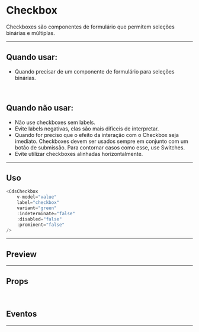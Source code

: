 # Checkbox

Checkboxes são componentes de formulário que permitem seleções binárias e múltiplas.

---


## Quando usar:
- Quando precisar de um componente de formulário para seleções binárias.

<br>

## Quando não usar:
- Não use checkboxes sem labels.
- Evite labels negativas, elas são mais difíceis de interpretar.
- Quando for preciso que o efeito da interação com o Checkbox seja imediato. Checkboxes devem ser usados sempre em conjunto com um botão de submissão. Para contornar casos como esse, use Switches.
- Evite utilizar checkboxes alinhadas horizontalmente.

---

## Uso

```js
<CdsCheckbox
	v-model="value"
	label="checkbox"
	variant="green"
	:indeterminate="false"
	:disabled="false"
	:prominent="false"
/>
```

---

## Preview

<PreviewBuilder
	:args
	:component="CdsCheckbox"
	:events
/>

---

## Props

<APITable
	name="CdsCheckbox"
	section="props"
/>
<br>

## Eventos

<APITable
	name="CdsCheckbox"
	section="events"
/>

---

<script setup>
import { ref } from 'vue';
import CdsCheckbox from '@/components/Checkbox.vue';

const events = [
	'update:modelValue',
	'update:indeterminate'
];

const args = ref({
	label: 'Checkbox',
	modelValue: false,
	indeterminate: false,
	disabled: false,
	prominent: false,
	variant: 'green',
});
</script>
